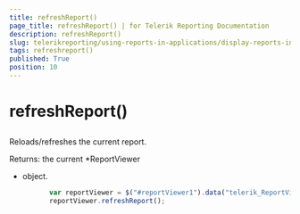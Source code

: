 ```yaml
---
title: refreshReport()
page_title: refreshReport() | for Telerik Reporting Documentation
description: refreshReport()
slug: telerikreporting/using-reports-in-applications/display-reports-in-applications/web-application/html5-report-viewer/api-reference/reportviewer/methods/refreshreport()
tags: refreshreport()
published: True
position: 10
---
```


# refreshReport()



## 

Reloads/refreshes the current report.


Returns: the current 
*ReportViewer
* object.


	
````js
          var reportViewer = $("#reportViewer1").data("telerik_ReportViewer");
          reportViewer.refreshReport();
          
````



